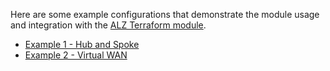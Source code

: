 <!-- markdownlint-disable MD041 -->
Here are some example configurations that demonstrate the module usage and integration with the [ALZ Terraform module][alz_tf_module].

- [Example 1 - Hub and Spoke](Examples-1---Hub-and-Spoke)
- [Example 2 - Virtual WAN](Examples-2---Virtual-WAN)

[alz_tf_module]: https://aka.ms/alz/tf

[comment]: # (Link labels below, please sort a-z, thanks!)
